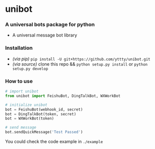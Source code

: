 # unibot

### A universal bots package for python
* A universal message bot library

### Installation
- *(via pip)* `pip install -U git+https://github.com/yttty/unibot.git`
- *(via source)* clone this repo && `python setup.py install` or `python setup.py develop`

### How to use
```py
# import unibot
from unibot import FeishuBot, DingTalkBot, WXWorkBot

# initialize unibot
bot = FeishuBot(webhook_id, secret)
bot = DingTalkBot(token, secret)
bot = WXWorkBot(token)

# send message
bot.sendQuickMessage('Test Passed')
```

You could check the code example in `./example`